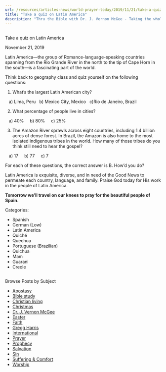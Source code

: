 ```yaml
---
url: /resources/articles-news/world-prayer-today/2019/11/21/take-a-quiz-on-latin-america
title: "Take a quiz on Latin America"
description: "Thru the Bible with Dr. J. Vernon McGee - Taking the whole Word to the whole world"
---
```







## 
 Take a quiz on Latin America


November 21, 2019
![]()




Latin America—the group of Romance-language-speaking countries spanning from the Rio Grande River in the north to the tip of Cape Horn in the south—is a fascinating part of the world. 


Think back to geography class and quiz yourself on the following questions:  


1. What’s the largest Latin American city? 


   a) Lima, Peru   b) Mexico City, Mexico   c)Rio de Janeiro, Brazil


2. What percentage of people live in cities? 


   a) 40%     b) 80%     c) 25%


3. The Amazon River sprawls across eight countries, including 1.4 billion acres of dense forest. In Brazil, the Amazon is also home to the most isolated indigenous tribes in the world. How many of those tribes do you think still need to hear the gospel? 


   a) 17     b) 77     c) 7


For each of these questions, the correct answer is B. How’d you do? 


Latin America is exquisite, diverse, and in need of the Good News to permeate each country, language, and family. Praise God today for His work in the people of Latin America. 


**Tomorrow we’ll travel on our knees to pray for the beautiful people of Spain.** 



Categories: 


* Spanish
* German (Low)
* Latin America
* Quiché
* Quechua
* Portuguese (Brazilian)
* Quichua
* Mam
* Guarani
* Creole









## 
 Browse Posts by Subject


* [Apostasy](/resources/articles-news/-in-tags/tags/Apostasy)
* [Bible study](/resources/articles-news/-in-tags/tags/Bible-study)
* [Christian living](/resources/articles-news/-in-tags/tags/Christian-living)
* [Christmas](/resources/articles-news/-in-tags/tags/Christmas)
* [Dr. J. Vernon McGee](/resources/articles-news/-in-tags/tags/Dr-J-Vernon-McGee)
* [Easter](/resources/articles-news/-in-tags/tags/easter)
* [Faith](/resources/articles-news/-in-tags/tags/Faith)
* [Gregg Harris](/resources/articles-news/-in-tags/tags/Gregg-Harris)
* [International](/resources/articles-news/-in-tags/tags/International)
* [Prayer](/resources/articles-news/-in-tags/tags/prayer)
* [Prophecy](/resources/articles-news/-in-tags/tags/Prophecy)
* [Salvation](/resources/articles-news/-in-tags/tags/Salvation)
* [Sin](/resources/articles-news/-in-tags/tags/sin)
* [Suffering & Comfort](/resources/articles-news/-in-tags/tags/Suffering-Comfort)
* [Worship](/resources/articles-news/-in-tags/tags/worship)






